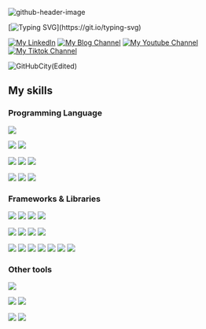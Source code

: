 ![github-header-image](https://user-images.githubusercontent.com/75077747/171788190-064afc38-c07f-4da4-82eb-733d0e7f95c3.png)

[![Typing SVG](https://readme-typing-svg.herokuapp.com?duration=2000&background=000000&color=FFFFFFDF&width=500&lines=🔭I’m+looking+to+work+on+Singapore;🌱I+don't+have+much+experience+but+;will+always+do+the+task+over+and+over;until+it+works+best.;+And+if+you're+still+not+satisfied%2C+;you+don't+have+to+pay+me+anything.)](https://git.io/typing-svg)

[![My LinkedIn](https://img.shields.io/badge/LinkedIn-000000?style=for-the-badge&logo=linkedin&logoColor=1877f2)](https://www.linkedin.com/in/fang-lee/)
[![My Blog Channel](https://img.shields.io/badge/Blogger-000000?style=for-the-badge&logo=blogger)](https://fanglee2003.blogspot.com/)
[![My Youtube Channel](https://img.shields.io/badge/Youtube-000000?style=for-the-badge&logo=youtube&logoColor=FF0000)](https://www.youtube.com/channel/UCE2DVy3_Pk3BdVUAs6U-3cg)
[![My Tiktok Channel](https://img.shields.io/badge/Tiktok-000000?style=for-the-badge&logo=tiktok&logoColor=FF0000)](https://www.tiktok.com/@fanglee2003)

![GitHubCity(Edited)](https://user-images.githubusercontent.com/75077747/185724984-763da40c-aadf-4ed7-9adc-79233153f0fa.gif)

## My skills

### Programming Language

<img src = "https://img.shields.io/badge/Python-darkblue?style=for-the-badge&logo=python&logoColor=FFD43B"> 

<img src = "https://img.shields.io/badge/C%2B%2B-00599C?style=for-the-badge&logo=c%2B%2B&logoColor=white"> <img src = "https://img.shields.io/badge/Solidity-e6e6e6?style=for-the-badge&logo=solidity&logoColor=black">

<img src = "https://img.shields.io/badge/C%23-823085?style=for-the-badge&logo=Csharp&logoColor=white"> <img src = "https://img.shields.io/badge/Java-ED8B00?style=for-the-badge&logo=java&logoColor=white"> <img src = "https://img.shields.io/badge/Kotlin-7f52ff?style=for-the-badge&logo=kotlin&logoColor=white"> 

<img src = "https://img.shields.io/badge/HTML5-E34F26?style=for-the-badge&logo=html5&logoColor=white"> <img src = "https://img.shields.io/badge/SASS-CC6699?style=for-the-badge&logo=sass&logoColor=white"> <img src = "https://img.shields.io/badge/JavaScript-323330?style=for-the-badge&logo=javascript&logoColor=F7DF1E"> 

### Frameworks & Libraries

<img src = "https://img.shields.io/badge/Bootstrap-563D7C?style=for-the-badge&logo=bootstrap&logoColor=white"> <img src = "https://img.shields.io/badge/React-20232A?style=for-the-badge&logo=react&logoColor=61DAFB"> <img src = "https://img.shields.io/badge/Node.js-339933?style=for-the-badge&logo=node.js&logoColor=white"> <img src = "https://img.shields.io/badge/MySQL-4479A1?style=for-the-badge&logo=mysql&logoColor=white">

<img src = "https://img.shields.io/badge/PyTorch-EE4C2C?style=for-the-badge&logo=PyTorch&logoColor=white"> <img src = "https://img.shields.io/badge/Keras-D00000?style=for-the-badge&logo=Keras&logoColor=white"> <img src = "https://img.shields.io/badge/TensorFlow-FF6F00?style=for-the-badge&logo=tensorflow&logoColor=white"> <img src = "https://img.shields.io/badge/Weights_&_Biases-FFBE00?style=for-the-badge&logo=WeightsAndBiases&logoColor=white">

<img src = "https://img.shields.io/badge/Streamlit-FF4B4B?style=for-the-badge&logo=Streamlit&logoColor=white"> <img src = "https://img.shields.io/badge/Numpy-777BB4?style=for-the-badge&logo=numpy&logoColor=white"> <img src = "https://img.shields.io/badge/SciPy-8CAAE6?style=for-the-badge&logo=SciPy&logoColor=white"> <img src = "https://img.shields.io/badge/Pandas-2C2D72?style=for-the-badge&logo=pandas&logoColor=white"> <img src = "https://img.shields.io/badge/Plotly-3F4F75?style=for-the-badge&logo=plotly&logoColor=white"> <img src = "https://img.shields.io/badge/scikit_learn-F7931E?style=for-the-badge&logo=scikit-learn&logoColor=white"> <img src = "https://img.shields.io/badge/OpenCV-27338e?style=for-the-badge&logo=OpenCV&logoColor=white">

### Other tools

<img src = "https://img.shields.io/badge/PowerBI-F2C811?style=for-the-badge&logo=Power%20BI&logoColor=white">

<img src = "https://img.shields.io/badge/GIT-E44C30?style=for-the-badge&logo=git&logoColor=white"> <img src = "https://img.shields.io/badge/Jira-0052CC?style=for-the-badge&logo=Jira&logoColor=white"> 

<img src = "https://img.shields.io/badge/Figma-F24E1E?style=for-the-badge&logo=figma&logoColor=white"> <img src = "https://img.shields.io/badge/Canva-00C4CC?style=for-the-badge&logo=canva&logoColor=white">
